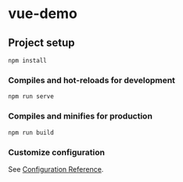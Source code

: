 # vue-demo

## Project setup
```
npm install
```

### Compiles and hot-reloads for development
```
npm run serve
```
 
### Compiles and minifies for production
```
npm run build
```

### Customize configuration
See [Configuration Reference](https://cli.vuejs.org/config/).
